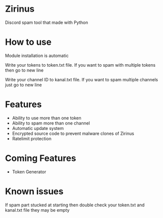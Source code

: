 # Zirinus
Discord spam tool that made with Python

# How to use
Module installation is automatic

Write your tokens to token.txt file.
If you want to spam with multiple tokens then go to new line

Write your channel ID to kanal.txt file.
If you want to spam multiple channels just go to new line

# Features
- Ability to use more than one token
- Ability to spam more than one channel
- Automatic update system
- Encrypted source code to prevent malware clones of Zirinus
- Ratelimit protection

# Coming Features
- Token Generator

# Known issues
If spam part stucked at starting then double check your token.txt and kanal.txt file they may be empty



